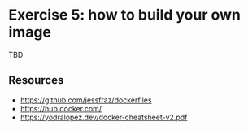 # Exercise 5: how to build your own image

TBD

## Resources

- https://github.com/jessfraz/dockerfiles
- https://hub.docker.com/
- https://yodralopez.dev/docker-cheatsheet-v2.pdf
